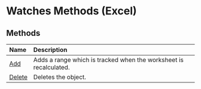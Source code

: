 
# Watches Methods (Excel)

## Methods



|**Name**|**Description**|
|:-----|:-----|
|[Add](18553797-09b9-b99b-c3f3-50864ec2c55a.md)|Adds a range which is tracked when the worksheet is recalculated.|
|[Delete](a6072aa8-fa9a-759d-0ead-e5908b4ec82b.md)|Deletes the object.|
